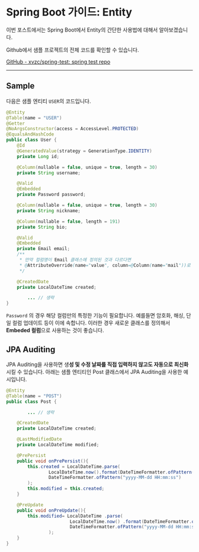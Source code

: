 # Spring Boot 가이드: Entity

이번 포스트에서는 Spring Boot에서 Entity의 간단한 사용법에 대해서 알아보겠습니다.
<!--more-->

Github에서 샘플 프로젝트의 전체 코드를 확인할 수 있습니다.

[GitHub - xvzc/spring-test: spring test repo](https://github.com/xvzc/spring-test)

---

## Sample

다음은 샘플 엔티티 `USER`의 코드입니다.

```java
@Entity
@Table(name = "USER")
@Getter
@NoArgsConstructor(access = AccessLevel.PROTECTED)
@EqualsAndHashCode
public class User {
    @Id
    @GeneratedValue(strategy = GenerationType.IDENTITY)
    private Long id;

    @Column(nullable = false, unique = true, length = 30)
    private String username;

    @Valid
    @Embedded
    private Password password;

    @Column(nullable = false, unique = true, length = 30)
    private String nickname;

    @Column(nullable = false, length = 191)
    private String bio;

    @Valid
    @Embedded
    private Email email;
    /**
     * 만약 컬럼명이 Email 클래스에 정의된 것과 다르다면
     * @AttributeOverride(name="value", column=@Column(name="mail"))로 덮어쓰기 가능
     */

    @CreatedDate
    private LocalDateTime created;

		... // 생략
}
```

`Password` 의 경우 해당 컬럼만의 특정한 기능이 필요합니다. 예를들면 암호화, 해싱, 단일 컬럼 업데이트 등이 이에 속합니다. 이러한 경우 새로운 클래스를 정의해서 **Embeded 컬럼**으로 사용하는 것이 좋습니다.

## JPA Auditing

JPA Auditing을 사용하면 생**성 및 수정 날짜를 직접 입력하지 않고도 자동으로 최신화** 시킬 수 있습니다. 아래는 샘플 엔티티인 Post 클래스에서 JPA Auditing을 사용한 예시입니다.

```java
@Entity
@Table(name = "POST")
public class Post {

		... // 생략

    @CreatedDate
    private LocalDateTime created;

    @LastModifiedDate
    private LocalDateTime modified;

    @PrePersist
    public void onPrePersist(){
        this.created = LocalDateTime.parse(
                LocalDateTime.now().format(DateTimeFormatter.ofPattern("yyyy-MM-dd HH:mm:ss")),
                DateTimeFormatter.ofPattern("yyyy-MM-dd HH:mm:ss")
        );
        this.modified = this.created;
    }

    @PreUpdate
    public void onPreUpdate(){
        this.modified= LocalDateTime .parse(
                        LocalDateTime.now() .format(DateTimeFormatter.ofPattern("yyyy-MM-dd HH:mm:ss")),
                        DateTimeFormatter.ofPattern("yyyy-MM-dd HH:mm:ss")
                );
    }
}
```
